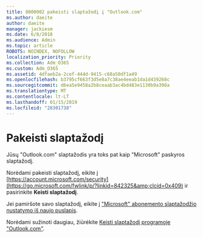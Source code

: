 ```yaml
---
title: 8000002 pakeisti slaptažodį į "Outlook.com"
ms.author: daeite
author: daeite
manager: jackiesm
ms.date: 6/8/2018
ms.audience: Admin
ms.topic: article
ROBOTS: NOINDEX, NOFOLLOW
localization_priority: Priority
ms.collection: Adm_O365
ms.custom: Adm_O365
ms.assetid: 4dfaeb2a-2cef-444d-9415-c68a50df1a49
ms.openlocfilehash: b3795cf663f3d5e8a7c38ae4eeab1da1d439268c
ms.sourcegitcommit: d6ea5e9458a2b8ceaab3ac4bd483e1130b9a398a
ms.translationtype: MT
ms.contentlocale: lt-LT
ms.lasthandoff: 01/15/2019
ms.locfileid: "28301738"
---
```

# <a name="change-your-password"></a>Pakeisti slaptažodį

Jūsų "Outlook.com" slaptažodis yra toks pat kaip "Microsoft" paskyros slaptažodį.
  
Norėdami pakeisti slaptažodį, eikite į [https://account.microsoft.com/security](https://go.microsoft.com/fwlink/p/?linkid=842325&amp;clcid=0x409) ir pasirinkite **Keisti slaptažodį**. 
  
Jei pamiršote savo slaptažodį, eikite į ["Microsoft" abonemento slaptažodžio nustatymo iš naujo puslapis](https://go.microsoft.com/fwlink/p/?linkid=841909).
  
Norėdami sužinoti daugiau, žiūrėkite [Keisti slaptažodį programoje "Outlook.com"](https://go.microsoft.com/fwlink/?linkid=873109).
  

